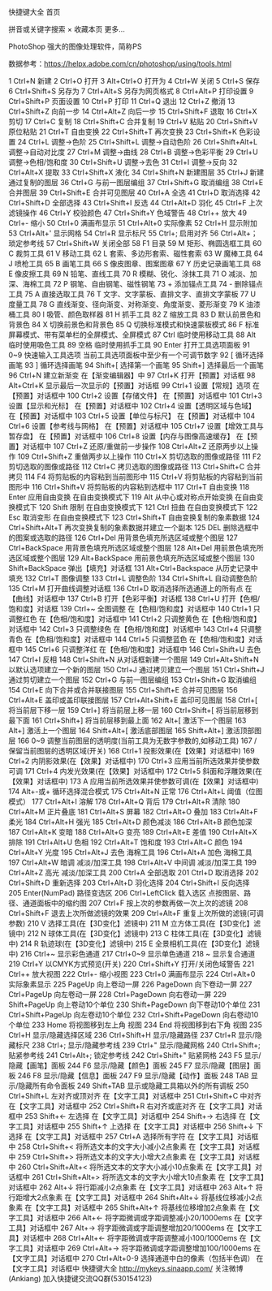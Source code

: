 快捷键大全
首页

拼音或关键字搜索
× 
收藏本页
更多...

PhotoShop
强大的图像处理软件，简称PS

数据参考：https://helpx.adobe.com/cn/photoshop/using/tools.html

1	Ctrl+N	新建
2	Ctrl+O	打开
3	Alt+Ctrl+O	打开为
4	Ctrl+W	关闭
5	Ctrl+S	保存
6	Ctrl+Shift+S	另存为
7	Ctrl+Alt+S	另存为网页格式
8	Ctrl+Alt+P	打印设置
9	Ctrl+Shift+P	页面设置
10	Ctrl+P	打印
11	Ctrl+Q	退出
12	Ctrl+Z	撤消
13	Ctrl+Shift+Z	向前一步
14	Ctrl+Alt+Z	向后一步
15	Ctrl+Shift+F	退取
16	Ctrl+X	剪切
17	Ctrl+C	复制
18	Ctrl+Shift+C	合并复制
19	Ctrl+V	粘贴
20	Ctrl+Shift+V	原位粘贴
21	Ctrl+T	自由变换
22	Ctrl+Shift+T	再次变换
23	Ctrl+Shift+K	色彩设置
24	Ctrl+L	调整→色阶
25	Ctrl+Shift+L	调整→自动色阶
26	Ctrl+Shift+Alt+L	调整→自动对比度
27	Ctrl+M	调整→曲线
28	Ctrl+B	调整→色彩平衡
29	Ctrl+U	调整→色相/饱和度
30	Ctrl+Shift+U	调整→去色
31	Ctrl+I	调整→反向
32	Ctrl+Alt+X	提取
33	Ctrl+Shift+X	液化
34	Ctrl+Shift+N	新建图层
35	Ctrl+J	新建通过复制的图层
36	Ctrl+G	与前一图层编组
37	Ctrl+Shift+G	取消编组
38	Ctrl+E	合并图层
39	Ctrl+Shift+E	合并可见图层
40	Ctrl+A	全选
41	Ctrl+D	取消选择
42	Ctrl+Shift+D	全部选择
43	Ctrl+Shift+I	反选
44	Ctrl+Alt+D	羽化
45	Ctrl+F	上次滤镜操作
46	Ctrl+Y	校验颜色
47	Ctrl+Shift+Y	色域警告
48	Ctrl++	放大
49	Ctrl+-	缩小
50	Ctrl+0	满画布显示
51	Ctrl+Alt+0	实际像素
52	Ctrl+H	显示附加
53	Ctrl+Alt+'	显示网格
54	Ctrl+R	显示标尺
55	Ctrl+;	启用对齐
56	Ctrl+Alt+；	琐定参考线
57	Ctrl+Shift+W	关闭全部
58	F1	目录
59	M	矩形、椭圆选框工具
60	C	裁剪工具
61	V	移动工具
62	L	套索、多边形套索、磁性套索
63	W	魔棒工具
64	J	喷枪工具
65	B	画笔工具
66	S	像皮图章、图案图章
67	Y	历史记录画笔工具
68	E	像皮擦工具
69	N	铅笔、直线工具
70	R	模糊、锐化、涂抹工具
71	O	减淡、加深、海棉工具
72	P	钢笔、自由钢笔、磁性钢笔
73	+	添加锚点工具
74	-	删除锚点工具
75	A	直接选取工具
76	T	文字、文字蒙板、直排文字、直排文字蒙板
77	U	度量工具
78	G	直线渐变、径向渐变、对称渐变、角度渐变、菱形渐变
79	K	油漆桶工具
80	I	吸管、颜色取样器
81	H	抓手工具
82	Z	缩放工具
83	D	默认前景色和背景色
84	X	切换前景色和背景色
85	Q	切换标准模式和快速蒙板模式
86	F	标准屏幕模式、带有菜单栏的全屏模式、全屏模式
87	Ctrl	临时使用移动工具
88	Alt	临时使用吸色工具
89	空格	临时使用抓手工具
90	Enter	打开工具选项面板
91	0~9	快速输入工具选项
当前工具选项面板中至少有一个可调节数字
92	[	循环选择画笔
93	]	循环选择画笔
94	Shift+[	选择第一个画笔
95	Shift+]	选择最后一个画笔
96	Ctrl+N	建立新渐变
在【渐变编辑器】中
97	Ctrl+K	打开【预置】对话框
98	Alt+Ctrl+K	显示最后一次显示的【预置】对话框
99	Ctrl+1	设置【常规】选项
在【预置】对话框中
100	Ctrl+2	设置【存储文件】
在【预置】对话框中
101	Ctrl+3	设置【显示和光标】
在【预置】对话框中
102	Ctrl+4	设置【透明区域与色域】
在【预置】对话框中
103	Ctrl+5	设置【单位与标尺】
在【预置】对话框中
104	Ctrl+6	设置【参考线与网格】
在【预置】对话框中
105	Ctrl+7	设置【增效工具与暂存盘】
在【预置】对话框中
106	Ctrl+8	设置【内存与图像高速缓存】
在【预置】对话框中
107	Ctrl+Z	还原/重做前一步操作
108	Ctrl+Alt+Z	还原两步以上操作
109	Ctrl+Shift+Z	重做两步以上操作
110	Ctrl+X	剪切选取的图像或路径
111	F2	剪切选取的图像或路径
112	Ctrl+C	拷贝选取的图像或路径
113	Ctrl+Shift+C	合并拷贝
114	F4	将剪贴板的内容粘到当前图形中
115	Ctrl+V	将剪贴板的内容粘到当前图形中
116	Ctrl+Shift+V	将剪贴板的内容粘到选框中
117	Ctrl+T	自由变换
118	Enter	应用自由变换
在自由变换模式下
119	Alt	从中心或对称点开始变换
在自由变换模式下
120	Shift	限制
在自由变换模式下
121	Ctrl	扭曲
在自由变换模式下
122	Esc	取消变形
在自由变换模式下
123	Ctrl+Shift+T	自由变换复制的象素数据
124	Ctrl+Shift+Alt+T	再次变换复制的象素数据并建立一个副本
125	DEL	删除选框中的图案或选取的路径
126	Ctrl+Del	用背景色填充所选区域或整个图层
127	Ctrl+BackSpace	用背景色填充所选区域或整个图层
128	Alt+Del	用前景色填充所选区域或整个图层
129	Alt+BackSpace	用前景色填充所选区域或整个图层
130	Shift+BackSpace	弹出【填充】对话框
131	Alt+Ctrl+Backspace	从历史记录中填充
132	Ctrl+T	图像调整
133	Ctrl+L	调整色阶
134	Ctrl+Shift+L	自动调整色阶
135	Ctrl+M	打开曲线调整对话框
136	Ctrl+D	取消选择所选通道上的所有点
在【曲线】对话框中
137	Ctrl+B	打开【色彩平衡】对话框
138	Ctrl+U	打开【色相/饱和度】对话框
139	Ctrl+~	全图调整
在【色相/饱和度】对话框中
140	Ctrl+1	只调整红色
在【色相/饱和度】对话框中
141	Ctrl+2	只调整黄色
在【色相/饱和度】对话框中
142	Ctrl+3	只调整绿色
在【色相/饱和度】对话框中
143	Ctrl+4	只调整青色
在【色相/饱和度】对话框中
144	Ctrl+5	只调整蓝色
在【色相/饱和度】对话框中
145	Ctrl+6	只调整洋红
在【色相/饱和度】对话框中
146	Ctrl+Shift+U	去色
147	Ctrl+I	反相
148	Ctrl+Shift+N	从对话框新建一个图层
149	Ctrl+Alt+Shift+N	以默认选项建立一个新的图层
150	Ctrl+J	通过拷贝建立一个图层
151	Ctrl+Shift+J	通过剪切建立一个图层
152	Ctrl+G	与前一图层编组
153	Ctrl+Shift+G	取消编组
154	Ctrl+E	向下合并或合并联接图层
155	Ctrl+Shift+E	合并可见图层
156	Ctrl+Alt+E	盖印或盖印联接图层
157	Ctrl+Alt+Shift+E	盖印可见图层
158	Ctrl+[	将当前层下移一层
159	Ctrl+]	将当前层上移一层
160	Ctrl+Shift+[	将当前层移到最下面
161	Ctrl+Shift+]	将当前层移到最上面
162	Alt+[	激活下一个图层
163	Alt+]	激活上一个图层
164	Shift+Alt+[	激活底部图层
165	Shift+Alt+]	激活顶部图层
166	0~9	调整当前图层的透明度(当前工具为无数字参数的,如移动工具)
167	/	保留当前图层的透明区域(开关)
168	Ctrl+1	投影效果(在【效果】对话框中)
169	Ctrl+2	内阴影效果(在【效果】对话框中)
170	Ctrl+3	应用当前所选效果并使参数可调
171	Ctrl+4	内发光效果(在【效果】对话框中)
172	Ctrl+5	斜面和浮雕效果(在【效果】对话框中)
173	A	应用当前所选效果并使参数可调(在【效果】对话框中)
174	Alt+-或+	循环选择混合模式
175	Ctrl+Alt+N	正常
176	Ctrl+Alt+L	阈值（位图模式）
177	Ctrl+Alt+I	溶解
178	Ctrl+Alt+Q	背后
179	Ctrl+Alt+R	清除
180	Ctrl+Alt+M	正片叠底
181	Ctrl+Alt+S	屏幕
182	Ctrl+Alt+O	叠加
183	Ctrl+Alt+F	柔光
184	Ctrl+Alt+H	强光
185	Ctrl+Alt+D	颜色减淡
186	Ctrl+Alt+B	颜色加深
187	Ctrl+Alt+K	变暗
188	Ctrl+Alt+G	变亮
189	Ctrl+Alt+E	差值
190	Ctrl+Alt+X	排除
191	Ctrl+Alt+U	色相
192	Ctrl+Alt+T	饱和度
193	Ctrl+Alt+C	颜色
194	Ctrl+Alt+Y	光度
195	Ctrl+Alt+J	去色
海棉工具
196	Ctrl+Alt+A	加色
海棉工具
197	Ctrl+Alt+W	暗调
减淡/加深工具
198	Ctrl+Alt+V	中间调
减淡/加深工具
199	Ctrl+Alt+Z	高光
减淡/加深工具
200	Ctrl+A	全部选取
201	Ctrl+D	取消选择
202	Ctrl+Shift+D	重新选择
203	Ctrl+Alt+D	羽化选择
204	Ctrl+Shift+I	反向选择
205	Enter(NumPad)	路径变选区
206	Ctrl+LeftClick	载入选区
点按图层、路径、通道面板中的缩约图
207	Ctrl+F	按上次的参数再做一次上次的滤镜
208	Ctrl+Shift+F	退去上次所做滤镜的效果
209	Ctrl+Alt+F	重复上次所做的滤镜(可调参数)
210	V	选择工具(在【3D变化】滤镜中)
211	M	立方体工具(在【3D变化】滤镜中)
212	N	球体工具(在【3D变化】滤镜中)
213	C	柱体工具(在【3D变化】滤镜中)
214	R	轨迹球(在【3D变化】滤镜中)
215	E	全景相机工具(在【3D变化】滤镜中)
216	Ctrl+~	显示彩色通道
217	Ctrl+0~9	显示单色通道
218	~	显示复合通道
219	Ctrl+Y	以CMYK方式预览(开关)
220	Ctrl+Shift+Y	打开/关闭色域警告
221	Ctrl++	放大视图
222	Ctrl+-	缩小视图
223	Ctrl+0	满画布显示
224	Ctrl+Alt+0	实际象素显示
225	PageUp	向上卷动一屏
226	PageDown	向下卷动一屏
227	Ctrl+PageUp	向左卷动一屏
228	Ctrl+PageDown	向右卷动一屏
229	Shift+PageUp	向上卷动10个单位
230	Shift+PageDown	向下卷动10个单位
231	Ctrl+Shift+PageUp	向左卷动10个单位
232	Ctrl+Shift+PageDown	向右卷动10个单位
233	Home	将视图移到左上角
视图
234	End	将视图移到右下角
视图
235	Ctrl+H	显示/隐藏选择区域
236	Ctrl+Shift+H	显示/隐藏路径
237	Ctrl+R	显示/隐藏标尺
238	Ctrl+;	显示/隐藏参考线
239	Ctrl+"	显示/隐藏网格
240	Ctrl+Shift+;	贴紧参考线
241	Ctrl+Alt+;	锁定参考线
242	Ctrl+Shift+"	贴紧网格
243	F5	显示/隐藏【画笔】面板
244	F6	显示/隐藏【颜色】面板
245	F7	显示/隐藏【图层】面板
246	F8	显示/隐藏【信息】面板
247	F9	显示/隐藏【动作】面板
248	TAB	显示/隐藏所有命令面板
249	Shift+TAB	显示或隐藏工具箱以外的所有调板
250	Ctrl+Shift+L	左对齐或顶对齐
在【文字工具】对话框中
251	Ctrl+Shift+C	中对齐
在【文字工具】对话框中
252	Ctrl+Shift+R	右对齐或底对齐
在【文字工具】对话框中
253	Shift+←	左选择
在【文字工具】对话框中
254	Shift+→	右选择
在【文字工具】对话框中
255	Shift+↑	上选择
在【文字工具】对话框中
256	Shift+↓	下选择
在【文字工具】对话框中
257	Ctrl+A	选择所有字符
在【文字工具】对话框中
258	Ctrl+Shift+<	将所选文本的文字大小减小2点象素
在【文字工具】对话框中
259	Ctrl+Shift+>	将所选文本的文字大小增大2点象素
在【文字工具】对话框中
260	Ctrl+Shift+Alt+<	将所选文本的文字大小减小10点象素
在【文字工具】对话框中
261	Ctrl+Shift+Alt+>	将所选文本的文字大小增大10点象素
在【文字工具】对话框中
262	Alt+↓	将行距减小2点象素
在【文字工具】对话框中
263	Alt+↑	将行距增大2点象素
在【文字工具】对话框中
264	Shift+Alt+↓	将基线位移减小2点象素
在【文字工具】对话框中
265	Shift+Alt+↑	将基线位移增加2点象素
在【文字工具】对话框中
266	Alt+←	将字距微调或字距调整减小20/1000ems
在【文字工具】对话框中
267	Alt+→	将字距微调或字距调整增加20/1000ems
在【文字工具】对话框中
268	Ctrl+Alt+←	将字距微调或字距调整减小100/1000ems
在【文字工具】对话框中
269	Ctrl+Alt+→	将字距微调或字距调整增加100/1000ems
在【文字工具】对话框中
270	Ctrl+Alt+0-9	选择通道中白的像素（包括半色调）
在【文字工具】对话框中
 快捷键大全 http://mykeys.sinaapp.com/
关注微博(Ankiang)
  加入快捷键交流QQ群(530154123)
